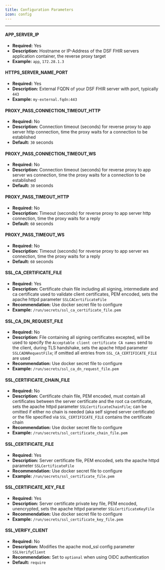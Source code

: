 ```yaml
---
title: Configuration Parameters
icon: config
---
```

---

#### APP_SERVER_IP
- **Required:** Yes  
- **Description:** Hostname or IP-Address of the DSF FHIR servers application container, the reverse proxy target
- **Example:** `app`, `172.28.1.3`  


#### HTTPS_SERVER_NAME_PORT
- **Required:** Yes  
- **Description:** External FQDN of your DSF FHIR server with port, typically `443`
- **Example:** `my-external.fqdn:443`  


#### PROXY_PASS_CONNECTION_TIMEOUT_HTTP
- **Required:** No  
- **Description:** Connection timeout (seconds) for reverse proxy to app server http connection, time the proxy waits for a connection to be established
- **Default:** `30` seconds  


#### PROXY_PASS_CONNECTION_TIMEOUT_WS
- **Required:** No  
- **Description:** Connection timeout (seconds) for reverse proxy to app server ws connection, time the proxy waits for a connection to be established
- **Default:** `30` seconds


#### PROXY_PASS_TIMEOUT_HTTP
- **Required:** No  
- **Description:** Timeout (seconds) for reverse proxy to app server http connection, time the proxy waits for a reply
- **Default:** `60` seconds  


#### PROXY_PASS_TIMEOUT_WS
- **Required:** No  
- **Description:** Timeout (seconds) for reverse proxy to app server ws connection, time the proxy waits for a reply
- **Default:** `60` seconds  


#### SSL_CA_CERTIFICATE_FILE
- **Required:** Yes  
- **Description:** Certificate chain file including all signing, intermediate and ca certificate used to validate client certificates, PEM encoded, sets the apache httpd parameter `SSLCACertificateFile`  
- **Recommendation:** Use docker secret file to configure
- **Example:** `/run/secrets/ssl_ca_certificate_file.pem`


#### SSL_CA_DN_REQUEST_FILE
- **Required:** No  
- **Description:** File containing all signing certificates excepted, will be used to specify the `Acceptable client certificate CA names` send to the client, during TLS handshake, sets the apache httpd parameter `SSLCADNRequestFile`; if omitted all entries from `SSL_CA_CERTIFICATE_FILE` are used  
- **Recommendation:** Use docker secret file to configure
- **Example:** `/run/secrets/ssl_ca_dn_request_file.pem`


#### SSL_CERTIFICATE_CHAIN_FILE
- **Required:** No  
- **Description:** Certificate chain file, PEM encoded, must contain all certificates between the server certificate and the root ca certificate, sets the apache httpd parameter `SSLCertificateChainFile`; can be omitted if either no chain is needed (aka self signed server certificate) or the file specified via `SSL_CERTIFICATE_FILE` contains the certificate chain
- **Recommendation:** Use docker secret file to configure
- **Example:** `/run/secrets/ssl_certificate_chain_file.pem`


#### SSL_CERTIFICATE_FILE
- **Required:** Yes  
- **Description:** Server certificate file, PEM encoded, sets the apache httpd parameter `SSLCertificateFile`  
- **Recommendation:** Use docker secret file to configure
- **Example:** `/run/secrets/ssl_certificate_file.pem`


#### SSL_CERTIFICATE_KEY_FILE
- **Required:** Yes  
- **Description:** Server certificate private key file, PEM encoded, unencrypted, sets the apache httpd parameter `SSLCertificateKeyFile`  
- **Recommendation:** Use docker secret file to configure
- **Example:** `/run/secrets/ssl_certificate_key_file.pem`

#### SSL_VERIFY_CLIENT
- **Required:** No
- **Description:** Modifies the apache mod_ssl config parameter `SSLVerifyClient `
- **Recommendation:** Set to `optional` when using OIDC authentication
- **Default:** `require`
